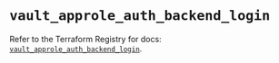 # `vault_approle_auth_backend_login`

Refer to the Terraform Registry for docs: [`vault_approle_auth_backend_login`](https://registry.terraform.io/providers/hashicorp/vault/4.1.0/docs/resources/approle_auth_backend_login).
